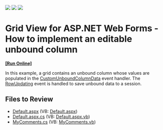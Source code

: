 <!-- default badges list -->
![](https://img.shields.io/endpoint?url=https://codecentral.devexpress.com/api/v1/VersionRange/128532534/13.1.4%2B)
[![](https://img.shields.io/badge/Open_in_DevExpress_Support_Center-FF7200?style=flat-square&logo=DevExpress&logoColor=white)](https://supportcenter.devexpress.com/ticket/details/E330)
[![](https://img.shields.io/badge/📖_How_to_use_DevExpress_Examples-e9f6fc?style=flat-square)](https://docs.devexpress.com/GeneralInformation/403183)
<!-- default badges end -->

# Grid View for ASP.NET Web Forms - How to implement an editable unbound column
<!-- run online -->
**[[Run Online]](https://codecentral.devexpress.com/128532534/)**
<!-- run online end -->

In this example, a grid contains an unbound column whose values are populated in the [CustomUnboundColumnData](https://docs.devexpress.com/AspNet/DevExpress.Web.ASPxGridView.CustomUnboundColumnData) event handler. The [RowUpdating](https://docs.devexpress.com/AspNet/DevExpress.Web.ASPxGridView.RowUpdating) event is handled to save unbound data to a session.

## Files to Review

* [Default.aspx](./CS/UnboundColumnForCommenting/Default.aspx) (VB: [Default.aspx](./VB/UnboundColumnForCommenting/Default.aspx))
* [Default.aspx.cs](./CS/UnboundColumnForCommenting/Default.aspx.cs) (VB: [Default.aspx.vb](./VB/UnboundColumnForCommenting/Default.aspx.vb))
* [MyComments.cs](./CS/UnboundColumnForCommenting/MyComments.cs) (VB: [MyComments.vb](./VB/UnboundColumnForCommenting/MyComments.vb))
